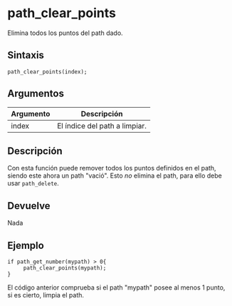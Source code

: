 # path_clear_points

Elimina todos los puntos del path dado.

## Sintaxis

  
```gml  
path_clear_points(index);  
```  

## Argumentos

Argumento|Descripción|  
---|---|  
index|El índice del path a limpiar.|  

## Descripción

Con esta función puede remover todos los puntos definidos en el path, siendo este ahora un path "vació". Esto _no_ elimina el path, para ello debe usar `path_delete`.

## Devuelve

Nada

## Ejemplo

  
```gml  
if path_get_number(mypath) > 0{  
     path_clear_points(mypath);  
}  
```  
El código anterior comprueba si el path "mypath" posee al menos 1 punto, si es cierto, limpia el path.